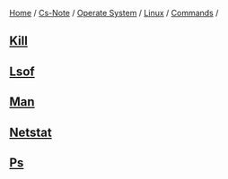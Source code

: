 [Home](https://mengxianbin.github.io) /
[Cs-Note](https://mengxianbin.github.io/cs-note) /
[Operate System](https://mengxianbin.github.io/cs-note/operate_system) /
[Linux](https://mengxianbin.github.io/cs-note/operate_system/linux) /
[Commands](https://mengxianbin.github.io/cs-note/operate_system/linux/commands) /

## [Kill](https://mengxianbin.github.io/cs-note/content/operate_system/linux/commands/kill.md)

## [Lsof](https://mengxianbin.github.io/cs-note/content/operate_system/linux/commands/lsof.md)

## [Man](https://mengxianbin.github.io/cs-note/content/operate_system/linux/commands/man.md)

## [Netstat](https://mengxianbin.github.io/cs-note/content/operate_system/linux/commands/netstat.md)

## [Ps](https://mengxianbin.github.io/cs-note/content/operate_system/linux/commands/ps.md)
